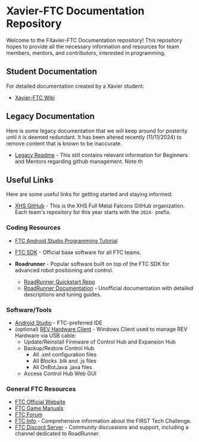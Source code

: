 # Xavier-FTC Documentation Repository

Welcome to the FXavier-FTC Documentation repository! This repository hopes to provide all the necessary information and resources for team members, mentors, and contributors, interested in programming.

## Student Documentation

For detailed documentation created by a Xavier student:
- [Xavier-FTC Wiki](https://github.com/jevgome/Xavier-FTC/wiki)

## Legacy Documentation

Here is some legacy documentation that we will keep around for posterity until it is deemed redundant. It has been altered recently (11/11/2024) to remove content that is known to be inaccurate.

- [Legacy Readme](legacy/2019/README.md) - This still contains relevant information for Beginners and Mentors regarding github management. Note th

## Useful Links

Here are some useful links for getting started and staying informed:

- [XHS GitHub](https://github.com/FullMetalFalcons) - This is the XHS Full Metal Falcons GitHub organization. Each team's repository for this year starts with the `2024-` prefix.

### Coding Resources
- [FTC Android Studio Programming Tutorial](https://ftc-docs.firstinspires.org/en/latest/programming_resources/android_studio_java/Android-Studio-Tutorial.html)
- [FTC SDK](https://github.com/FIRST-Tech-Challenge/FtcRobotController) - Official base software for all FTC teams.

- **Roadrunner** - Popular software built on top of the FTC SDK for advanced robot positioning and control.
  - [RoadRunner Quickstart Repo](https://github.com/acmerobotics/road-runner-quickstart)
  - [RoadRunner Documentation](https://rr.brott.dev/docs/v1-0/tuning/) - Unofficial documentation with detailed descriptions and tuning guides.

### Software/Tools
- [Android Studio](https://developer.android.com/studio) - FTC-preferred IDE 
- (optional) [REV Hardware Client](https://docs.revrobotics.com/rev-hardware-client) - Windows Client used to manage REV Hardware via USB cable:
  - Update/Reinstall Firmware of Control Hub and Expansion Hub
  - Backup/Restore Control Hub
    - All .xml configuration files
    - All Blocks .blk and .js files
    - All OnBotJava .java files
  - Access Control Hub Web GUI

### General FTC Resources

- [FTC Official Website](https://www.firstinspires.org/robotics/ftc)
- [FTC Game Manuals](https://www.firstinspires.org/resource-library/ftc/game-and-season-info)
- [FTC Forum](https://ftcforum.usfirst.org/)
- [FTC Info](https://ftc-docs.firstinspires.org/en/latest/index.html) - Comprehensive information about the FIRST Tech Challenge.
- [FTC Discord Server](https://discord.com/invite/first-tech-challenge) - Community discussions and support, including a channel dedicated to RoadRunner.


